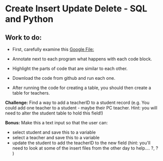 # Create Insert Update Delete - SQL and Python
## Work to do:
- First, carefully examine this [Google File:](https://docs.google.com/document/d/1-FcIeVUaRaEDmt5pGsDfiye6bfrdFk9tkUn-7HXRBI0/edit?usp=sharing) 

- Annotate next to each program what happens with each code block.
- Highlight the parts of code that are similar to each other. 
- Download the code from github and run each one. 

- After running the code for creating a table, you should then create a table for teachers. 

**Challenge:**
Find a way to add a teacherID to a student record (e.g. You could add one teacher to a student - maybe their PC teacher. Hint: you will need to alter the student table to hold this field!) 

**Bonus:**
Make this a text input so that the user can:
- select student and save this to a variable
- select a teacher and save this to a variable
- update the student to add the teacherID to the new field (hint: you'll need to look at some of the insert files from the other day to help.... ?, ? )
